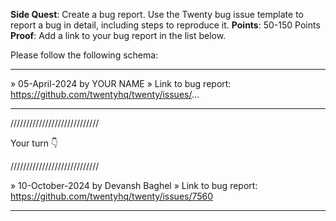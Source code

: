 **Side Quest**: Create a bug report. Use the Twenty bug issue template to report a bug in detail, including steps to reproduce it.
**Points**: 50-150 Points
**Proof**: Add a link to your bug report in the list below.

Please follow the following schema:

---

» 05-April-2024 by YOUR NAME
» Link to bug report: https://github.com/twentyhq/twenty/issues/...

---

////////////////////////////

Your turn 👇

////////////////////////////

» 10-October-2024 by Devansh Baghel
» Link to bug report: https://github.com/twentyhq/twenty/issues/7560

---
